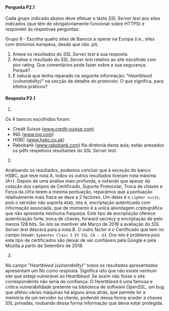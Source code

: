#### Pergunta P2.1

Cada grupo indicado abaixo deve efetuar o teste _SSL Server test_ aos sites indicados (que têm de obrigatoriamente funcionar sobre HTTPS) e responder às respetivas perguntas:

 Grupo 9 - Escolha quatro sites de Bancos a operar na Europa (i.e., sites com domínios europeus, desde que não .pt).

  1. Anexe os resultados do _SSL Server test_ à sua resposta.
  2. Analise o resultado do _SSL Server test_ relativo ao site escolhido com pior rating. Que comentários pode fazer sobre a sua segurança. Porquê?
  3. É natural que tenha reparado na seguinte informação: "_Heartbleed (vulnerability)_" na secção de detalhe do protocolo. O que significa, para efeitos práticos?

#### Resposta P2.1
 1.
 Os 4 bancos escolhidos foram:
- Credit Suisse (www.credit-suisse.com)
- ING (www.ing.com)
- HSBC (www.hsbc.co.uk)
- Rabobank (www.rabobank.com)
Na diretoria desta aula, estão anexados os pdfs respetivos resultantes do _SSL Server test_.

 2.
Analisando os resultados, podemos concluir que à exceção do banco HSBC, que teve nota A, todos os outros resultados tiveram nota máxima (A+).
Depois de uma análise mais profunda, e notando que apesar da cotação dos campos de Certificado, Suporte Protocolar, Troca de chaves e Força da cifra terem a mesma pontuação, reparámos que a pontuação relativamente mais fraca se deve a 2 factores. Um deles é o `cipher suite`, pois o servidor não suporta `AEAD`, isto é, encriptação autenticada com informação associada, que de momento é a unica abordagem criptográfica que não apresenta nenhuma fraqueza. Este tipo de encriptação oferece autenticação forte, troca de chaves, forward secrecy e encriptação de pelo menos 128 bits. Se isto se mantiver até Março de 2018 a avaliação do _SSL Server test_ descerá para a nota B. O outro factor é o Certificado que tem no campo Issuer: `Symantec Class 3 EV SSL CA - G3`. Ora isto é problema pois este tipo de certificados vão deixar de ser confiáveis pela Google e pela Mozilla a partir de Setembro de 2018.

 3.
Na campo "_Heartbleed (vulnerability)_" todos os resultados apresentados apresentam um _No_ como resposta. Significa isto que não existe nenhum site que esteja vulnerável ao _Heartbleed_. Se assim não fosse o site correspondente não seria de confiança. O _Heartbleed_ é uma famosa e crítica vulnerabilidade presente na biblioteca de software _OpenSSL_, um bug que afetou várias máquinas há alguns anos atrás, que permite ler a memória de um servidor ou cliente, podendo dessa forma aceder a chaves SSL privadas, roubando dessa forma informação que devia estar protegida.